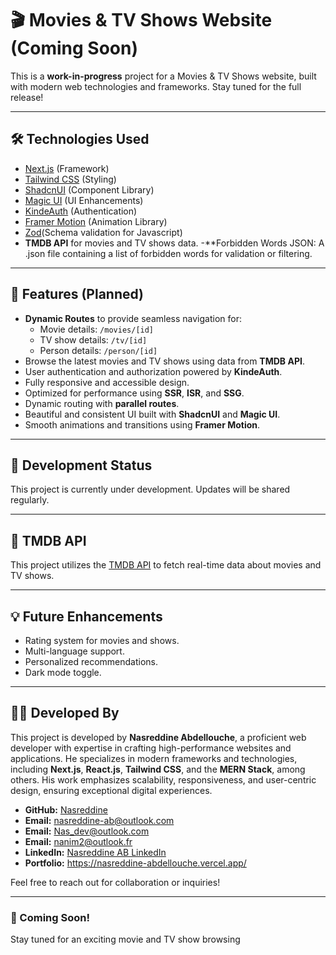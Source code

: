 # 🎬 Movies & TV Shows Website (Coming Soon)

This is a **work-in-progress** project for a Movies & TV Shows website, built with modern web technologies and frameworks. Stay tuned for the full release!

---

## 🛠️ Technologies Used
- [Next.js](https://nextjs.org) (Framework)
- [Tailwind CSS](https://tailwindcss.com) (Styling)
- [ShadcnUI](https://ui.shadcn.com) (Component Library)
- [Magic UI](https://magic.design) (UI Enhancements)
- [KindeAuth](https://kinde.com) (Authentication)
- [Framer Motion](https://motion.dev) (Animation Library)
- [Zod](https://zod.dev)(Schema validation for Javascript)
- **TMDB API** for movies and TV shows data.
-**Forbidden Words JSON: A .json file containing a list of forbidden words for validation or filtering.

---

## 🚀 Features (Planned)
- **Dynamic Routes** to provide seamless navigation for:
  - Movie details: `/movies/[id]`
  - TV show details: `/tv/[id]`
  - Person details: `/person/[id]`
- Browse the latest movies and TV shows using data from **TMDB API**.
- User authentication and authorization powered by **KindeAuth**.
- Fully responsive and accessible design.
- Optimized for performance using **SSR**, **ISR**, and **SSG**.
- Dynamic routing with **parallel routes**.
- Beautiful and consistent UI built with **ShadcnUI** and **Magic UI**.
- Smooth animations and transitions using **Framer Motion**.

---

## 📅 Development Status
This project is currently under development. Updates will be shared regularly.

---

## 🔗 TMDB API
This project utilizes the [TMDB API](https://www.themoviedb.org/documentation/api) to fetch real-time data about movies and TV shows.

---

## 💡 Future Enhancements
- Rating system for movies and shows.
- Multi-language support.
- Personalized recommendations.
- Dark mode toggle.

---

## 👨‍💻 Developed By  

This project is developed by **Nasreddine Abdellouche**, a proficient web developer with expertise in crafting high-performance websites and applications. He specializes in modern frameworks and technologies, including **Next.js**, **React.js**, **Tailwind CSS**, and the **MERN Stack**, among others. His work emphasizes scalability, responsiveness, and user-centric design, ensuring exceptional digital experiences.  

- **GitHub:** [Nasreddine](https://github.com/nasrokamora)  
- **Email:** nasreddine-ab@outlook.com
- **Email:** Nas_dev@outlook.com
- **Email:** nanim2@outlook.fr
- **LinkedIn:** [Nasreddine AB LinkedIn](https://www.linkedin.com/in/nasdev)  
- **Portfolio:** https://nasreddine-abdellouche.vercel.app/

Feel free to reach out for collaboration or inquiries!

---

### 📢 Coming Soon!
Stay tuned for an exciting movie and TV show browsing 